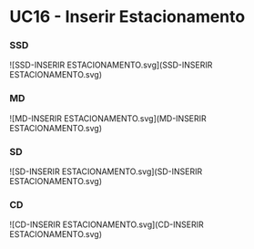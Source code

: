 # UC16 - Inserir Estacionamento

### SSD
![SSD-INSERIR ESTACIONAMENTO.svg](SSD-INSERIR ESTACIONAMENTO.svg)

### MD
![MD-INSERIR ESTACIONAMENTO.svg](MD-INSERIR ESTACIONAMENTO.svg)

### SD
![SD-INSERIR ESTACIONAMENTO.svg](SD-INSERIR ESTACIONAMENTO.svg)

### CD
![CD-INSERIR ESTACIONAMENTO.svg](CD-INSERIR ESTACIONAMENTO.svg)